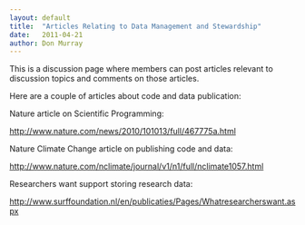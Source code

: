 ```yaml
---
layout: default
title:  "Articles Relating to Data Management and Stewardship"
date:   2011-04-21
author: Don Murray
--- 
```


This is a discussion page where members can post articles relevant to discussion topics and comments on those articles.

Here are a couple of articles about code and data publication:

Nature article on Scientific Programming:

http://www.nature.com/news/2010/101013/full/467775a.html

Nature Climate Change article on publishing code and data:

http://www.nature.com/nclimate/journal/v1/n1/full/nclimate1057.html

Researchers want support storing research data:

http://www.surffoundation.nl/en/publicaties/Pages/Whatresearcherswant.aspx